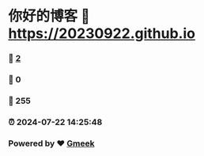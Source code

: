 # 你好的博客 :link: https://20230922.github.io 
### :page_facing_up: [2](https://20230922.github.io/tag.html) 
### :speech_balloon: 0 
### :hibiscus: 255 
### :alarm_clock: 2024-07-22 14:25:48 
### Powered by :heart: [Gmeek](https://github.com/Meekdai/Gmeek)
